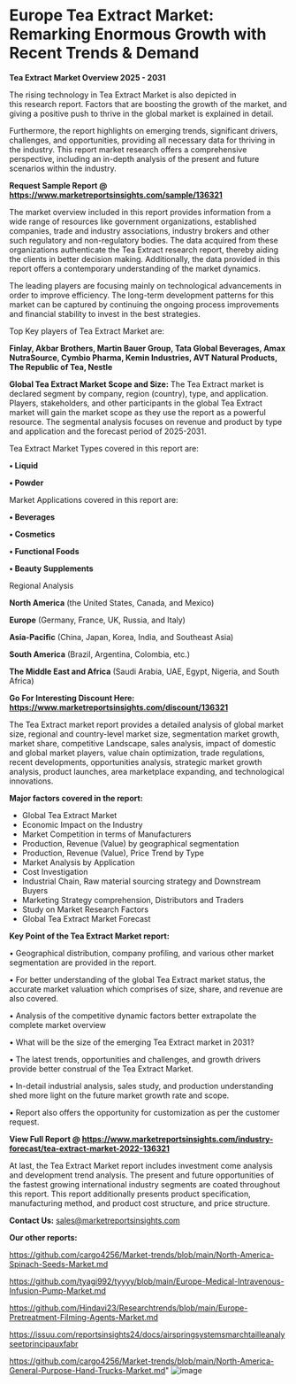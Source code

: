 # Europe Tea Extract Market: Remarking Enormous Growth with Recent Trends & Demand

<Strong> Tea Extract Market Overview 2025 - 2031</strong>

The rising technology in Tea Extract Market is also depicted in this research report. Factors that are boosting the growth of the market, and giving a positive push to thrive in the global market is explained in detail.

Furthermore, the report highlights on emerging trends, significant drivers, challenges, and opportunities, providing all necessary data for thriving in the industry. This report market research offers a comprehensive perspective, including an in-depth analysis of the present and future scenarios within the industry.

<strong>Request Sample Report @ <a href=https://www.marketreportsinsights.com/sample/136321>https://www.marketreportsinsights.com/sample/136321</a></strong>

The market overview included in this report provides information from a wide range of resources like government organizations, established companies, trade and industry associations, industry brokers and other such regulatory and non-regulatory bodies. The data acquired from these organizations authenticate the Tea Extract research report, thereby aiding the clients in better decision making. Additionally, the data provided in this report offers a contemporary understanding of the market dynamics.

The leading players are focusing mainly on technological advancements in order to improve efficiency. The long-term development patterns for this market can be captured by continuing the ongoing process improvements and financial stability to invest in the best strategies.

Top Key players of Tea Extract Market are:

<strong>Finlay, Akbar Brothers, Martin Bauer Group, Tata Global Beverages, Amax NutraSource, Cymbio Pharma, Kemin Industries, AVT Natural Products, The Republic of Tea, Nestle</strong>

<strong><b>Global Tea Extract Market Scope and Size:</b></strong>
The Tea Extract market is declared segment by company, region (country), type, and application. Players, stakeholders, and other participants in the global Tea Extract market will gain the market scope as they use the report as a powerful resource. The segmental analysis focuses on revenue and product by type and application and the forecast period of 2025-2031.

Tea Extract Market Types covered in this report are:

<strong>• Liquid

• Powder</strong>

Market Applications covered in this report are:

<strong>• Beverages

• Cosmetics

• Functional Foods

• Beauty Supplements</strong> 

Regional Analysis

<strong>North America</strong> (the United States, Canada, and Mexico)

<strong>Europe</strong> (Germany, France, UK, Russia, and Italy)

<strong>Asia-Pacific</strong> (China, Japan, Korea, India, and Southeast Asia)

<strong>South America</strong> (Brazil, Argentina, Colombia, etc.)

<strong>The Middle East and Africa</strong> (Saudi Arabia, UAE, Egypt, Nigeria, and South Africa)

<strong>Go For Interesting Discount Here: <a href=https://www.marketreportsinsights.com/discount/136321>https://www.marketreportsinsights.com/discount/136321</a></strong>

The Tea Extract market report provides a detailed analysis of global market size, regional and country-level market size, segmentation market growth, market share, competitive Landscape, sales analysis, impact of domestic and global market players, value chain optimization, trade regulations, recent developments, opportunities analysis, strategic market growth analysis, product launches, area marketplace expanding, and technological innovations.

<strong><b>Major factors covered in the report:</b></strong>
<ul>
  <li>Global Tea Extract Market </li>
  <li>Economic Impact on the Industry</li>
  <li>Market Competition in terms of Manufacturers</li>
  <li>Production, Revenue (Value) by geographical segmentation</li>
  <li>Production, Revenue (Value), Price Trend by Type</li>
  <li>Market Analysis by Application</li>
  <li>Cost Investigation</li>
  <li>Industrial Chain, Raw material sourcing strategy and Downstream Buyers</li>
  <li>Marketing Strategy comprehension, Distributors and Traders</li>
  <li>Study on Market Research Factors</li>
  <li>Global Tea Extract Market Forecast</li>
</ul>

<strong><b>Key Point of the Tea Extract Market report:</b></strong>

• Geographical distribution, company profiling, and various other market segmentation are provided in the report.

• For better understanding of the global Tea Extract market status, the accurate market valuation which comprises of size, share, and revenue are also covered.

• Analysis of the competitive dynamic factors better extrapolate the complete market overview

• What will be the size of the emerging Tea Extract market in 2031?

• The latest trends, opportunities and challenges, and growth drivers provide better construal of the Tea Extract Market.

• In-detail industrial analysis, sales study, and production understanding shed more light on the future market growth rate and scope.

• Report also offers the opportunity for customization as per the customer request.

<strong><b>View Full Report @ <a href=https://www.marketreportsinsights.com/industry-forecast/tea-extract-market-2022-136321>https://www.marketreportsinsights.com/industry-forecast/tea-extract-market-2022-136321</a></b></strong>


At last, the Tea Extract Market report includes investment come analysis and development trend analysis. The present and future opportunities of the fastest growing international industry segments are coated throughout this report. This report additionally presents product specification, manufacturing method, and product cost structure, and price structure.

<strong>Contact Us:</strong>
sales@marketreportsinsights.com

<strong>Our other reports:</strong>

<a href=https://github.com/cargo4256/Market-trends/blob/main/North-America-Spinach-Seeds-Market.md>https://github.com/cargo4256/Market-trends/blob/main/North-America-Spinach-Seeds-Market.md</a>

<a href=https://github.com/tyagi992/tyyyy/blob/main/Europe-Medical-Intravenous-Infusion-Pump-Market.md>https://github.com/tyagi992/tyyyy/blob/main/Europe-Medical-Intravenous-Infusion-Pump-Market.md</a>

<a href=https://github.com/Hindavi23/Researchtrends/blob/main/Europe-Pretreatment-Filming-Agents-Market.md>https://github.com/Hindavi23/Researchtrends/blob/main/Europe-Pretreatment-Filming-Agents-Market.md</a>

<a href=https://issuu.com/reportsinsights24/docs/airspringsystemsmarchtailleanalyseetprincipauxfabr>https://issuu.com/reportsinsights24/docs/airspringsystemsmarchtailleanalyseetprincipauxfabr</a>

<a href=https://github.com/cargo4256/Market-trends/blob/main/North-America-General-Purpose-Hand-Trucks-Market.md>https://github.com/cargo4256/Market-trends/blob/main/North-America-General-Purpose-Hand-Trucks-Market.md</a>"
![image](https://github.com/user-attachments/assets/f7444057-54b5-46f3-968f-9fed1163ce4c)
